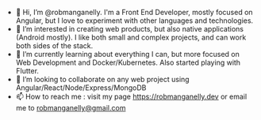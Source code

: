 - 👋 Hi, I’m @robmanganelly. I'm a Front End Developer, mostly focused on Angular, but I love to experiment with other languages and technologies. 
- 👀 I’m interested in creating web products, but also native applications (Android mostly). I like both small and complex projects, and can work both sides of the stack.
- 🌱 I’m currently learning about everything I can, but more focused on Web Development and Docker/Kubernetes. Also started playing with Flutter.
- 💞️ I’m looking to collaborate on any web project using Angular/React/Node/Express/MongoDB
- 📫 How to reach me : visit my page <https://robmanganelly.dev> or email me to robmanganelly@gmail.com

<!---
robmanganelly/robmanganelly is a ✨ special ✨ repository because its `README.md` (this file) appears on your GitHub profile.
You can click the Preview link to take a look at your changes.
--->
